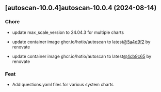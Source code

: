 

## [autoscan-10.0.4]autoscan-10.0.4 (2024-08-14)

### Chore



- update max_scale_version to 24.04.3 for multiple charts

- update container image ghcr.io/hotio/autoscan to latest[@5a4d9f2](https://github.com/5a4d9f2) by renovate

- update container image ghcr.io/hotio/autoscan to latest[@4cb9c65](https://github.com/4cb9c65) by renovate

### Feat



- Add questions.yaml files for various system charts